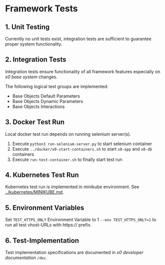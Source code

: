 # Framework Tests

## 1. Unit Testing

Currently no unit tests exist, integration tests are sufficient to guarantee proper
system functionality.

## 2. Integration Tests

Integration tests ensure functionality of all framework features especially on
*x0 base system* changes.

The following logical test groups are implemented:

* Base Objects Default Parameters
* Base Objects Dynamic Parameters
* Base Objects Interactions

## 3. Docker Test Run

Local docker test run depends on running selenium server(s).

1. Execute `python3 run-selenium-server.py` to start selenium container
2. Execute `../docker/x0-start-containers.sh` to start `x0-app` and `x0-db` containers
3. Execute `run-test-container.sh` to finally start test run

## 4. Kubernetes Test Run

Kubernetes test run is implemented in minikube environment.
See [../kubernetes/MINIKUBE.md](../kubernetes/MINIKUBE.md).

## 5. Environment Variables

Set `TEST_HTTPS_ONLY` Environment Variable to 1 `--env TEST_HTTPS_ONLY=1` to
run all test vhost-URLs with https:// prefix.

## 6. Test-Implementation

Test implementation specifications are documented in *x0 developer documentation*  `/doc`.
